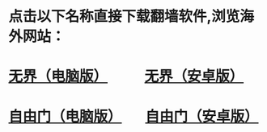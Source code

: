 # 点击以下名称直接下载翻墙软件,浏览海外网站：
# <a href="https://github.com/a6b/2/raw/master/u1902.exe">无界（电脑版）</a> &nbsp;&nbsp;&nbsp;&nbsp;&nbsp;&nbsp;&nbsp;&nbsp;&nbsp;&nbsp;<a href="https://github.com/a6b/2/raw/master/um.apk">无界（安卓版）</a>
# <a href="https://github.com/a6b/2/raw/master/fg766p.exe">自由门（电脑版）</a> &nbsp;&nbsp;&nbsp;&nbsp;&nbsp;&nbsp;<a href="https://github.com/a6b/2/raw/master/fgma.apk">自由门（安卓版）</a>
